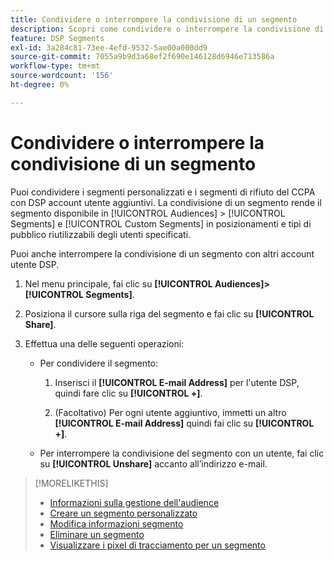 ```yaml
---
title: Condividere o interrompere la condivisione di un segmento
description: Scopri come condividere o interrompere la condivisione di un segmento di rinuncia alla vendita personalizzato o CCPA con altri account utente DSP.
feature: DSP Segments
exl-id: 3a284c81-73ee-4efd-9532-5ae00a000dd9
source-git-commit: 7055a9b9d3a68ef2f690e146128d6946e713586a
workflow-type: tm+mt
source-wordcount: '156'
ht-degree: 0%

---
```


# Condividere o interrompere la condivisione di un segmento

Puoi condividere i segmenti personalizzati e i segmenti di rifiuto del CCPA con DSP account utente aggiuntivi. La condivisione di un segmento rende il segmento disponibile in [!UICONTROL Audiences] > [!UICONTROL Segments] e [!UICONTROL Custom Segments] in posizionamenti e tipi di pubblico riutilizzabili degli utenti specificati.

Puoi anche interrompere la condivisione di un segmento con altri account utente DSP.

1. Nel menu principale, fai clic su **[!UICONTROL Audiences]>[!UICONTROL Segments]**.

1. Posiziona il cursore sulla riga del segmento e fai clic su **[!UICONTROL Share]**.

1. Effettua una delle seguenti operazioni:

   * Per condividere il segmento:

      1. Inserisci il **[!UICONTROL E-mail Address]** per l&#39;utente DSP, quindi fare clic su **[!UICONTROL +]**.

      1. (Facoltativo) Per ogni utente aggiuntivo, immetti un altro **[!UICONTROL E-mail Address]** quindi fai clic su **[!UICONTROL +]**.
   * Per interrompere la condivisione del segmento con un utente, fai clic su **[!UICONTROL Unshare]** accanto all’indirizzo e-mail.


>[!MORELIKETHIS]
>
>* [Informazioni sulla gestione dell&#39;audience](audience-about.md)
>* [Creare un segmento personalizzato](custom-segment-create.md)
>* [Modifica informazioni segmento](segment-edit.md)
>* [Eliminare un segmento](segment-delete.md)
>* [Visualizzare i pixel di tracciamento per un segmento](segment-view-pixels.md)

